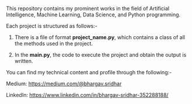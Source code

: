 This repository contains my prominent works in the field of Artificial Intelligence, Machine Learning, Data Science, and Python programming.

Each project is structured as follows:-

1. There is a file of format **project_name.py**, which contains a class of all the methods used in the project.

2. In the **main.py**, the code to execute the project and obtain the output is written.

You can find my technical content and profile through the following:- 

Medium: https://medium.com/@bhargav.sridhar

LinkedIn: https://www.linkedin.com/in/bhargav-sridhar-352288188/